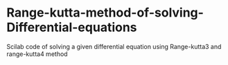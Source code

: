 # Range-kutta-method-of-solving-Differential-equations
Scilab code of solving a given differential equation using Range-kutta3 and range-kutta4 method
